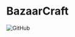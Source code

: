 # BazaarCraft

![GitHub](https://img.shields.io/github/license/AdmiralFrijoles/BazaarCraft?style=for-the-badge)
